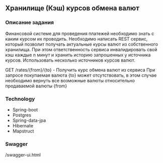 ## Хранилище (Кэш) курсов обмена валют

### Описание задания
Финансовой системе для проведения платежей необходимо знать с каким курсом их проводить.
Необходимо написать REST сервис, который позволит получать актуальные курсы валют из собственного хранилища.
При этом ответственность сервиса инвалидировать свой кэш каждые n минут и хранить историю запрошенных у источника курсов.
Использовать несколько источников курсов валют.

GET /rates/{from}/{to} - Получить курс обмена валют из сервиса
При запросе покупаемая валюта {to} может отсутствовать, в этом случае необходимо вернуть все возможные валюты
относительно продаваемой валюты {from}

### Technology
* Spring-boot
* Postgres
* Spring-data-jpa
* Hibernate
* Mapstruct

### Swagger
/swagger-ui.html

